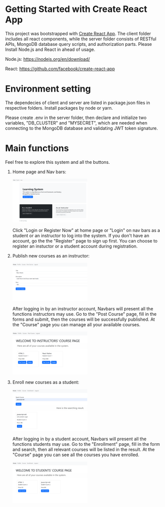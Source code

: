# Getting Started with Create React App

This project was bootstrapped with [Create React App](https://github.com/facebook/create-react-app). The client folder includes all react components, while the server folder consists of RESTful APIs, MongoDB database query scripts, and authorization parts. Please Install Node.js and React in ahead of usage.

Node.js: https://nodejs.org/en/download/

React: https://github.com/facebook/create-react-app

# Environment setting

The dependecies of client and server are listed in package.json files in respective folders. Install packages by node or yarn.

Please create .env in the server folder, then declare and initialize two variables, "DB_CLUSTER" and "MYSECRET", which are needed when connecting to the MongoDB database and validating JWT token signature.

# Main functions

Feel free to explore this system and all the buttons.

1. Home page and Nav bars:

   <img src="./pic/home.png" width="50%" height="50%">

   Click "Login or Register Now" at home page or "Login" on nav bars as a student or an instructor to log into the system. If you don't have an account, go the the "Register" page to sign up first. You can choose to register an instuctor or a student account during registration.

2. Publish new courses as an instructor:

   <img src="./pic/newpost.png" width="50%" height="50%">

   After logging in by an instructor account, Navbars will present all the functions instructors may use. Go to the "Post Course" page, fill in the forms and submit, then the courses will be successfully published. At the "Course" page you can manage all your available courses.

   <img src="./pic/published.png" width="50%" height="50%">

3. Enroll new courses as a student:

   <img src="./pic/enroll.png" width="50%" height="50%">

   After logging in by a student account, Navbars will present all the functions students may use. Go to the "Enrollment" page, fill in the form and search, then all relevant courses will be listed in the result. At the "Course" page you can see all the courses you have enrolled.

   <img src="./pic/student%20courses.png" width="50%" height="50%">
